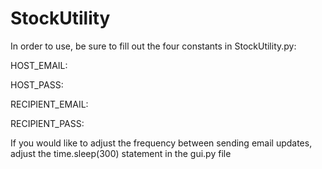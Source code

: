 # StockUtility
In order to use, be sure to fill out the four constants in StockUtility.py:

HOST_EMAIL:

HOST_PASS:

RECIPIENT_EMAIL:

RECIPIENT_PASS:

If you would like to adjust the frequency between sending email updates, adjust the time.sleep(300) statement in the gui.py file

